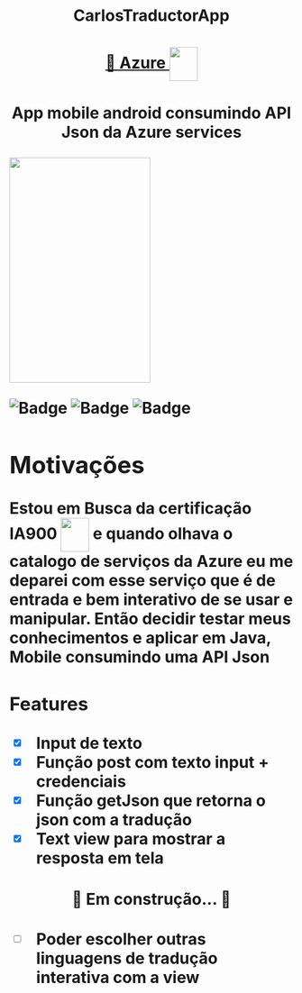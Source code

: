 <h1 
align="center">CarlosTraductorApp 
</h1>

<h1 align="center">
    <a href="https://azure.microsoft.com/pt-br/">🔗 Azure <img align="center" src="https://user-images.githubusercontent.com/40872405/199332581-ded0b8ba-43ba-4788-9a0e-8ea7430803dc.svg" width="50" height="60" /> </a>
<h1/>    
<p align="center">App mobile android consumindo API Json da Azure services </p> 


<img  src="https://user-images.githubusercontent.com/40872405/199337849-9d02290e-d2e3-4d30-a64b-60a897f7ca93.gif" width="250" height="400"  /> <a/>



![Badge](https://img.shields.io/github/issues/carlinhoshk/CarlosTraductorApp?style=plastic)
![Badge](https://img.shields.io/github/forks/carlinhoshk/CarlosTraductorApp)
![Badge](https://img.shields.io/github/stars/carlinhoshk/CarlosTraductorApp)

## **Motivações**

<a align="center"> Estou em Busca da certificação IA900 <img align="center" src="https://user-images.githubusercontent.com/40872405/199335694-2f859383-dc13-4820-9e77-e6ecdddaab8b.png" width="50" height="60" /> <a/>
e quando olhava o catalogo de serviços da Azure eu me deparei com esse serviço que é de entrada e bem interativo de se usar e manipular. Então decidir testar meus conhecimentos e aplicar em 
Java, Mobile consumindo uma API Json


### Features

- [x] Input de texto
- [x] Função post com texto input + credenciais 
- [x] Função getJson que retorna o json com a tradução
- [x] Text view para mostrar a resposta em tela

<h4 align="center"> 
	🚧  Em construção...  🚧
</h4> 

- [ ] Poder escolher outras linguagens de tradução interativa com a view


